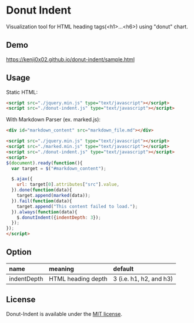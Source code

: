 # Donut Indent

Visualization tool for HTML heading tags(\<h1>...\<h6>) using "donut" chart.

## Demo

https://kenji0x02.github.io/donut-indent/sample.html

## Usage

Static HTML:

```html
<script src="./jquery.min.js" type="text/javascript"></script>
<script src="./donut-indent.js" type="text/javascript"></script>
```

With Markdown Parser (ex. marked.js):

```html
<div id="markdown_content" src="markdown_file.md"></div>

<script src="./jquery.min.js" type="text/javascript"></script>
<script src="./marked.min.js" type="text/javascript"></script>
<script src="./donut-indent.js" type="text/javascript"></script>
<script>
$(document).ready(function(){
  var target = $("#markdown_content");

  $.ajax({
    url: target[0].attributes["src"].value,
  }).done(function(data){
    target.append(marked(data));
  }).fail(function(data){
    target.append("This content failed to load.");
  }).always(function(data){
    $.donutIndent({indentDepth: 3});
  });
});
</script>
```

## Option

|name|meaning|default|
|:--|:--|:--|
|indentDepth|HTML heading depth|3 (i.e. h1, h2, and h3)|

## License

Donut-Indent is available under the [MIT license](https://github.com/kenji0x02/donut-indent/blob/master/LICENSE).
